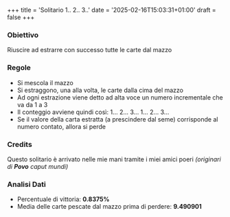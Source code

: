 +++
title = 'Solitario 1.. 2.. 3..'
date = '2025-02-16T15:03:31+01:00'
draft = false
+++

### Obiettivo
Riuscire ad estrarre con successo tutte le carte dal mazzo

### Regole 
- Si mescola il mazzo
- Si estraggono, una alla volta, le carte dalla cima del mazzo
- Ad ogni estrazione viene detto ad alta voce un numero incrementale che va da 1 a 3
- Il conteggio avviene quindi così: 1... 2... 3... 1... 2... 3...  
- Se il valore della carta estratta (a prescindere dal seme) corrisponde al numero contato, allora si perde

### Credits
Questo solitario è arrivato nelle mie mani tramite i miei amici poeri *(originari di **Povo** caput mundi)*

### Analisi Dati 
- Percentuale di vittoria: **0.8375%**
- Media delle carte pescate dal mazzo prima di perdere: **9.490901**